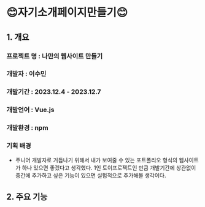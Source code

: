 # 😊자기소개페이지만들기😊

## 1. 개요


### 프로젝트 명 : 나만의 웹사이트 만들기

### 개발자 : 이수민

### 개발기간 : 2023.12.4 - 2023.12.7

### 개발언어 : Vue.js

### 개발환경 : npm

### 기획 배경

- 주니어 개발자로 거듭나기 위해서 내가 보여줄 수 있는 포트폴리오 형식의 웹사이트가 하나 있으면 좋겠다고 생각했다. 1인 토이프로젝트인 만큼 개발기간에 상관없이 중간에 추가하고 싶은 기능이 있으면 실험적으로 추가해볼 생각이다.

## 2. 주요 기능
